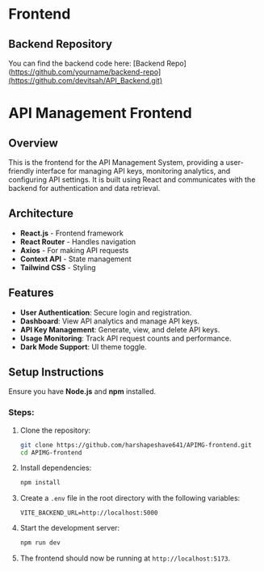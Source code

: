 # Frontend
## Backend Repository

You can find the backend code here: [Backend Repo](https://github.com/yourname/backend-repo](https://github.com/devitsah/API_Backend.git)


# API Management Frontend

## Overview
This is the frontend for the API Management System, providing a user-friendly interface for managing API keys, monitoring analytics, and configuring API settings. It is built using React and communicates with the backend for authentication and data retrieval.

## Architecture
- **React.js** - Frontend framework
- **React Router** - Handles navigation
- **Axios** - For making API requests
- **Context API** - State management
- **Tailwind CSS** - Styling

## Features
- **User Authentication**: Secure login and registration.
- **Dashboard**: View API analytics and manage API keys.
- **API Key Management**: Generate, view, and delete API keys.
- **Usage Monitoring**: Track API request counts and performance.
- **Dark Mode Support**: UI theme toggle.

## Setup Instructions
Ensure you have **Node.js** and **npm** installed.

### Steps:
1. Clone the repository:
   ```sh
   git clone https://github.com/harshapeshave641/APIMG-frontend.git
   cd APIMG-frontend
   ```

2. Install dependencies:
   ```sh
   npm install
   ```

3. Create a `.env` file in the root directory with the following variables:
   ```env
   VITE_BACKEND_URL=http://localhost:5000
   ```

4. Start the development server:
   ```sh
   npm run dev
   ```

5. The frontend should now be running at `http://localhost:5173`.



